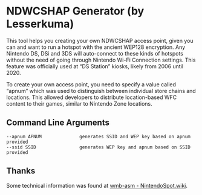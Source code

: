 ﻿# NDWCSHAP Generator (by Lesserkuma)

This tool helps you creating your own NDWCSHAP access point, given you can and want to run a hotspot with the ancient WEP128 encryption. Any Nintendo DS, DSi and 3DS will auto-connect to these kinds of hotspots without the need of going through Nintendo Wi-Fi Connection settings. This feature was officially used at “DS Station” kiosks, likely from 2006 until 2020.

To create your own access point, you need to specify a value called “apnum” which was used to distinguish between individual store chains and locations. This allowed developers to distribute location-based WFC content to their games, similar to Nintendo Zone locations.

## Command Line Arguments

```
--apnum APNUM              generates SSID and WEP key based on apnum provided
--ssid SSID                generates WEP key and apnum based on SSID provided
```

## Thanks
Some technical information was found at [wmb-asm - NintendoSpot.wiki](https://code.google.com/archive/p/wmb-asm/wikis/NintendoSpot.wiki).
